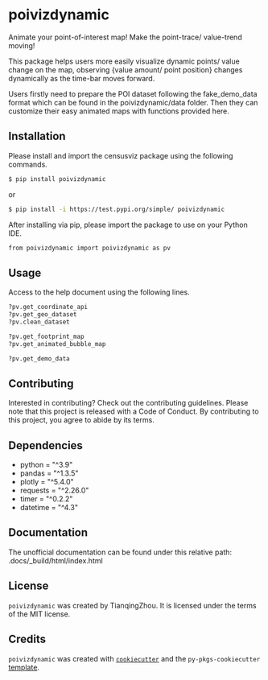 # poivizdynamic

Animate your point-of-interest map! Make the point-trace/ value-trend moving! 

This package helps users more easily visualize dynamic points/ value change on the map, observing {value amount/ point position} changes dynamically as the time-bar moves forward. 

Users firstly need to prepare the POI dataset following the fake_demo_data format which can be found in the poivizdynamic/data folder. Then they can customize their easy animated maps with functions provided here.

## Installation

Please install and import the censusviz package using the following commands.

```bash
$ pip install poivizdynamic
```
or

```bash
$ pip install -i https://test.pypi.org/simple/ poivizdynamic
```

After installing via pip, please import the package to use on your Python IDE.

```bash
from poivizdynamic import poivizdynamic as pv
```

## Usage

Access to the help document using the following lines.

```bash
?pv.get_coordinate_api
?pv.get_geo_dataset
?pv.clean_dataset

?pv.get_footprint_map
?pv.get_animated_bubble_map

?pv.get_demo_data
```


## Contributing

Interested in contributing? Check out the contributing guidelines. Please note that this project is released with a Code of Conduct. By contributing to this project, you agree to abide by its terms.

## Dependencies

- python = "^3.9"
- pandas = "^1.3.5"
- plotly = "^5.4.0"
- requests = "^2.26.0"
- timer = "^0.2.2"
- datetime = "^4.3"

## Documentation

The unofficial documentation can be found under this relative path: .docs/_build/html/index.html

## License

`poivizdynamic` was created by TianqingZhou. It is licensed under the terms of the MIT license.

## Credits

`poivizdynamic` was created with [`cookiecutter`](https://cookiecutter.readthedocs.io/en/latest/) and the `py-pkgs-cookiecutter` [template](https://github.com/py-pkgs/py-pkgs-cookiecutter).
